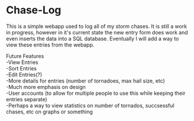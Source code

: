 # Chase-Log
This is a simple webapp used to log all of my storm chases. It is still a work in progress, however in it's current state the new entry form does work and even inserts the data 
into a SQL database. Eventually I will add a way to view these entries from the webapp.

Future Features  
-View Entries  
-Sort Entries  
-Edit Entries(?)  
-More details for entries (number of tornadoes, max hail size, etc)  
-Much more emphasis on design  
-User accounts (to allow for multiple people to use this while keeping their entries separate)  
-Perhaps a way to view statistics on number of tornados, succsessful chases, etc on graphs or something  

